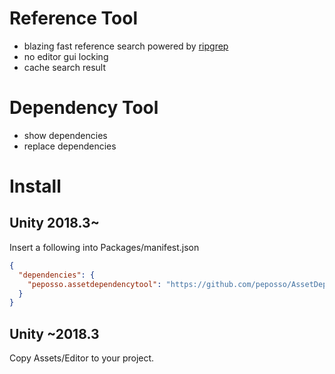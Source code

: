 # Reference Tool
- blazing fast reference search powered by [ripgrep](https://github.com/BurntSushi/ripgrep)
- no editor gui locking
- cache search result

# Dependency Tool
- show dependencies
- replace dependencies

# Install

## Unity 2018.3~

Insert a following into Packages/manifest.json

```json
{
  "dependencies": {
    "peposso.assetdependencytool": "https://github.com/peposso/AssetDependencyTool.git"
  }
}
```

## Unity ~2018.3

Copy Assets/Editor to your project.
